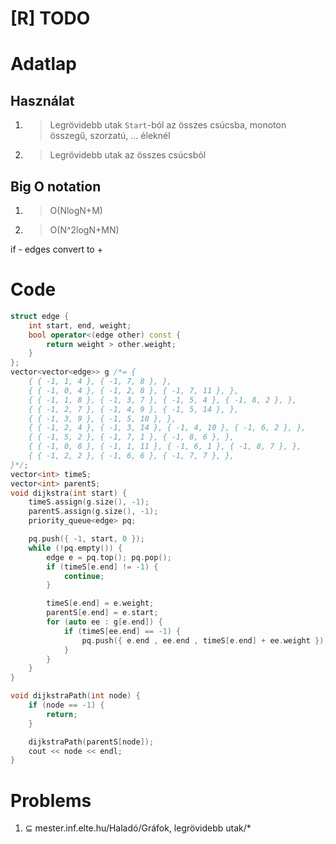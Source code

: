 # [R] TODO
# Adatlap
## Használat
1. > Legrövidebb utak `Start`-ból az összes csúcsba, monoton összegű, szorzatú, ... éleknél
2. > Legrövidebb utak az összes csúcsból
## Big O notation
1. > O(NlogN+M)
2. > O(N^2logN+MN)

if - edges convert to +

# Code
```c++
struct edge {
	int start, end, weight;
	bool operator<(edge other) const {
		return weight > other.weight;
	}
};
vector<vector<edge>> g /*= {
	{ { -1, 1, 4 }, { -1, 7, 8 }, },
	{ { -1, 0, 4 }, { -1, 2, 8 }, { -1, 7, 11 }, },
	{ { -1, 1, 8 }, { -1, 3, 7 }, { -1, 5, 4 }, { -1, 8, 2 }, },
	{ { -1, 2, 7 }, { -1, 4, 9 }, { -1, 5, 14 }, },
	{ { -1, 3, 9 }, { -1, 5, 10 }, },
	{ { -1, 2, 4 }, { -1, 3, 14 }, { -1, 4, 10 }, { -1, 6, 2 }, },
	{ { -1, 5, 2 }, { -1, 7, 1 }, { -1, 8, 6 }, },
	{ { -1, 0, 8 }, { -1, 1, 11 }, { -1, 6, 1 }, { -1, 8, 7 }, },
	{ { -1, 2, 2 }, { -1, 6, 6 }, { -1, 7, 7 }, },
}*/;
vector<int> timeS;
vector<int> parentS;
void dijkstra(int start) {
	timeS.assign(g.size(), -1);
	parentS.assign(g.size(), -1);
	priority_queue<edge> pq;

	pq.push({ -1, start, 0 });
	while (!pq.empty()) {
		edge e = pq.top(); pq.pop();
		if (timeS[e.end] != -1) {
			continue;
		}

		timeS[e.end] = e.weight;
		parentS[e.end] = e.start;
		for (auto ee : g[e.end]) {
			if (timeS[ee.end] == -1) {
				pq.push({ e.end , ee.end , timeS[e.end] + ee.weight });
			}
		}
	}
}

void dijkstraPath(int node) {
	if (node == -1) {
		return;
	}

	dijkstraPath(parentS[node]);
	cout << node << endl;
}
```

# Problems
1. ⊆ mester.inf.elte.hu/Haladó/Gráfok, legrövidebb utak/*